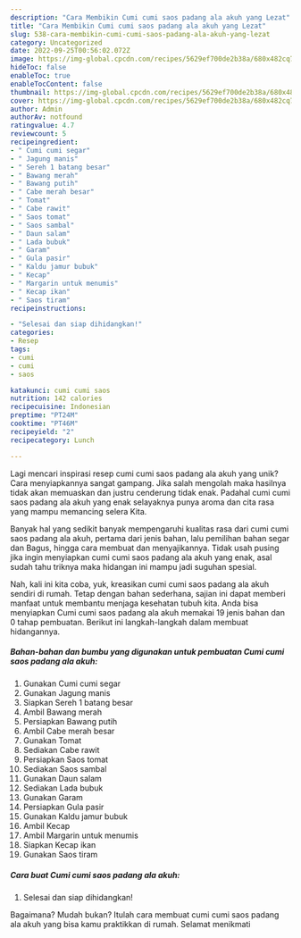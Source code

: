 ```yaml
---
description: "Cara Membikin Cumi cumi saos padang ala akuh yang Lezat"
title: "Cara Membikin Cumi cumi saos padang ala akuh yang Lezat"
slug: 538-cara-membikin-cumi-cumi-saos-padang-ala-akuh-yang-lezat
category: Uncategorized
date: 2022-09-25T00:56:02.072Z
image: https://img-global.cpcdn.com/recipes/5629ef700de2b38a/680x482cq70/cumi-cumi-saos-padang-ala-akuh-foto-resep-utama.jpg
hideToc: false
enableToc: true
enableTocContent: false
thumbnail: https://img-global.cpcdn.com/recipes/5629ef700de2b38a/680x482cq70/cumi-cumi-saos-padang-ala-akuh-foto-resep-utama.jpg
cover: https://img-global.cpcdn.com/recipes/5629ef700de2b38a/680x482cq70/cumi-cumi-saos-padang-ala-akuh-foto-resep-utama.jpg
author: Admin
authorAv: notfound
ratingvalue: 4.7
reviewcount: 5
recipeingredient:
- " Cumi cumi segar"
- " Jagung manis"
- " Sereh 1 batang besar"
- " Bawang merah"
- " Bawang putih"
- " Cabe merah besar"
- " Tomat"
- " Cabe rawit"
- " Saos tomat"
- " Saos sambal"
- " Daun salam"
- " Lada bubuk"
- " Garam"
- " Gula pasir"
- " Kaldu jamur bubuk"
- " Kecap"
- " Margarin untuk menumis"
- " Kecap ikan"
- " Saos tiram"
recipeinstructions:

- "Selesai dan siap dihidangkan!"
categories:
- Resep
tags:
- cumi
- cumi
- saos

katakunci: cumi cumi saos 
nutrition: 142 calories
recipecuisine: Indonesian
preptime: "PT24M"
cooktime: "PT46M"
recipeyield: "2"
recipecategory: Lunch

---
```





Lagi mencari inspirasi resep cumi cumi saos padang ala akuh yang unik? Cara menyiapkannya sangat gampang. Jika salah mengolah maka hasilnya tidak akan memuaskan dan justru cenderung tidak enak. Padahal cumi cumi saos padang ala akuh yang enak selayaknya punya aroma dan cita rasa yang mampu memancing selera Kita.





Banyak hal yang sedikit banyak mempengaruhi kualitas rasa dari cumi cumi saos padang ala akuh, pertama dari jenis bahan, lalu pemilihan bahan segar dan Bagus, hingga cara membuat dan menyajikannya. Tidak usah pusing jika ingin menyiapkan cumi cumi saos padang ala akuh yang enak,      asal sudah tahu triknya maka hidangan ini mampu jadi suguhan spesial.





















Nah, kali ini kita coba, yuk, kreasikan cumi cumi saos padang ala akuh sendiri di rumah. Tetap dengan bahan sederhana, sajian ini dapat memberi manfaat untuk membantu menjaga kesehatan tubuh kita. Anda bisa menyiapkan Cumi cumi saos padang ala akuh memakai 19 jenis bahan dan 0 tahap pembuatan. Berikut ini langkah-langkah dalam membuat hidangannya.

<!--inarticleads1-->

##### Bahan-bahan dan bumbu yang digunakan untuk pembuatan Cumi cumi saos padang ala akuh:

1. Gunakan  Cumi cumi segar
1. Gunakan  Jagung manis
1. Siapkan  Sereh 1 batang besar
1. Ambil  Bawang merah
1. Persiapkan  Bawang putih
1. Ambil  Cabe merah besar
1. Gunakan  Tomat
1. Sediakan  Cabe rawit
1. Persiapkan  Saos tomat
1. Sediakan  Saos sambal
1. Gunakan  Daun salam
1. Sediakan  Lada bubuk
1. Gunakan  Garam
1. Persiapkan  Gula pasir
1. Gunakan  Kaldu jamur bubuk
1. Ambil  Kecap
1. Ambil  Margarin untuk menumis
1. Siapkan  Kecap ikan
1. Gunakan  Saos tiram




<!--inarticleads2-->

##### Cara buat Cumi cumi saos padang ala akuh:


1. Selesai dan siap dihidangkan!



Bagaimana? Mudah bukan? Itulah cara membuat cumi cumi saos padang ala akuh yang bisa kamu praktikkan di rumah. Selamat menikmati
